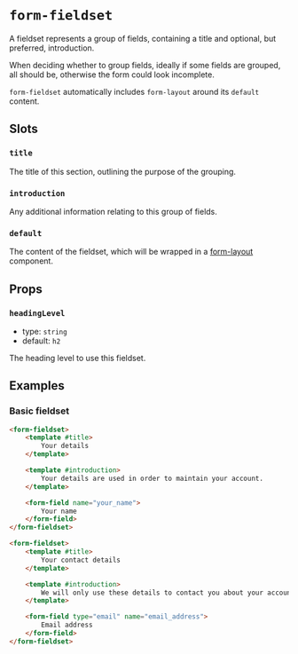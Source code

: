 # `form-fieldset`

A fieldset represents a group of fields, containing a title and optional, but preferred, introduction.

When deciding whether to group fields, ideally if some fields are grouped, all should be, otherwise the form could look incomplete.

`form-fieldset` automatically includes `form-layout` around its `default` content.

## Slots

### `title`

The title of this section, outlining the purpose of the grouping.

### `introduction`

Any additional information relating to this group of fields.

### `default`

The content of the fieldset, which will be wrapped in a [form-layout](/src/components/form/form-layout/form-layout.md) component.

## Props

### `headingLevel`

- type: `string`
- default: `h2`

The heading level to use this fieldset.

## Examples

### Basic fieldset

```html
<form-fieldset>
	<template #title>
		Your details
	</template>

	<template #introduction>
		Your details are used in order to maintain your account.
	</template>

	<form-field name="your_name">
		Your name
	</form-field>
</form-fieldset>

<form-fieldset>
	<template #title>
		Your contact details
	</template>

	<template #introduction>
		We will only use these details to contact you about your account.
	</template>

	<form-field type="email" name="email_address">
		Email address
	</form-field>
</form-fieldset>
```
